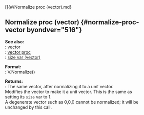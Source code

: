 []{#/Normalize proc (vector).md}    
## Normalize proc (vector) {#normalize-proc-vector byondver="516"}    
**See also:**    
:   [vector](/vector)    
:   [vector proc](/proc/vector)    
:   [size var (vector)](/vector/var/size)    
<!-- -->    
**Format:**    
:   V.Normalize()    
<!-- -->    
**Returns:**    
:   The same vector, after normalizing it to a unit vector.    
Modifies the vector to make it a unit vector. This is the same as    
setting its `size` var to 1.    
A degenerate vector such as 0,0,0 cannot be normalized; it will be    
unchanged by this call.  